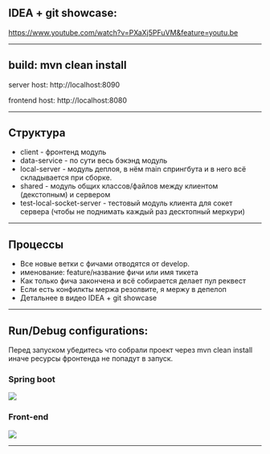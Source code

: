 ## IDEA + git showcase: 
https://www.youtube.com/watch?v=PXaXj5PFuVM&feature=youtu.be

---

## build: mvn clean install

server host: http://localhost:8090

frontend host: http://localhost:8080

---

## Структура

- client - фронтенд модуль
- data-service - по сути весь бэкэнд модуль
- local-server - модуль деплоя, в нём main спрингбута и в него всё складывается при сборке.
- shared - модуль общих классов/файлов между клиентом (декстопным) и сервером
- test-local-socket-server - тестовый модуль клиента для сокет сервера (чтобы не поднимать каждый раз десктопный меркури)

---

## Процессы

- Все новые ветки с фичами отводятся от develop.
- именование: feature/название фичи или имя тикета
- Как только фича закончена и всё собирается делает пул реквест
- Если есть конфилкты мержа резолвите, я мержу в депелоп
- Детальнее в видео IDEA + git showcase

---

## Run/Debug configurations:

Перед запуском убедитесь что собрали проект через mvn clean install иначе ресурсы фронтенда не попадут в запуск.

### Spring boot


<img src="http://s01.geekpic.net/di-Y28O4E.png"/>

### Front-end

<img src="http://s01.geekpic.net/di-TDLBUL.png"/>

---
